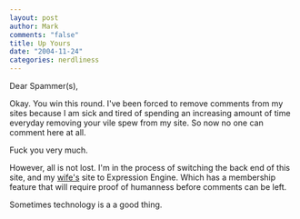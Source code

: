 ```yaml
--- 
layout: post
author: Mark
comments: "false"
title: Up Yours
date: "2004-11-24"
categories: nerdliness
---
```

Dear Spammer(s),

Okay. You win this round. I've been forced to remove comments from my sites because I am sick and tired of spending an increasing amount of time everyday removing your vile spew from my site. So now no one can comment here at all.

Fuck you very much.

However, all is not lost. I'm in the process of switching the back end of this site, and my <a href="http://andifyoudidknow.com" title="And If You Did Know.com">wife's</a> site to Expression Engine. Which has a membership feature that will require proof of humanness before comments can be left.

Sometimes technology is a a good thing.
